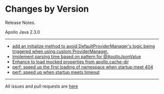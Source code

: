 Changes by Version
==================
Release Notes.

Apollo Java 2.3.0

------------------
* [add an initialize method to avoid DefaultProviderManager's logic being triggered when using custom ProviderManager.](https://github.com/apolloconfig/apollo-java/pull/50)
* [Implement parsing time based on pattern for @ApolloJsonValue](https://github.com/apolloconfig/apollo-java/pull/53)
* [Enhance to load mocked properties from apollo.cache-dir](https://github.com/apolloconfig/apollo-java/pull/58)
* [perf: speed up the first loading of namespace when startup meet 404](https://github.com/apolloconfig/apollo-java/pull/61)
* [perf: speed up when startup meets timeout](https://github.com/apolloconfig/apollo-java/pull/64)

------------------
All issues and pull requests are [here](https://github.com/apolloconfig/apollo-java/milestone/3?closed=1)